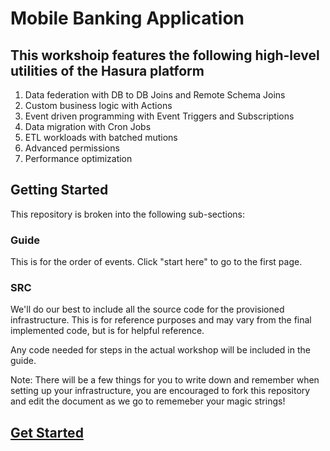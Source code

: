 # Mobile Banking Application

## This workshoip features the following high-level utilities of the Hasura platform

1. Data federation with DB to DB Joins and Remote Schema Joins
2. Custom business logic with Actions
3. Event driven programming with Event Triggers and Subscriptions
4. Data migration with Cron Jobs
5. ETL workloads with batched mutions
6. Advanced permissions
7. Performance optimization

## Getting Started

This repository is broken into the following sub-sections:

### Guide

This is for the order of events. Click "start here" to go to the first page.

### SRC

We'll do our best to include all the source code for the provisioned infrastructure. This is for reference purposes and may vary from the final implemented code, but is for helpful reference.

Any code needed for steps in the actual workshop will be included in the guide.

Note: There will be a few things for you to write down and remember when setting up your infrastructure, you are encouraged to fork this repository and edit the document as we go to rememeber your magic strings!

## [Get Started](/guide/01-introduction/Readme.md)
